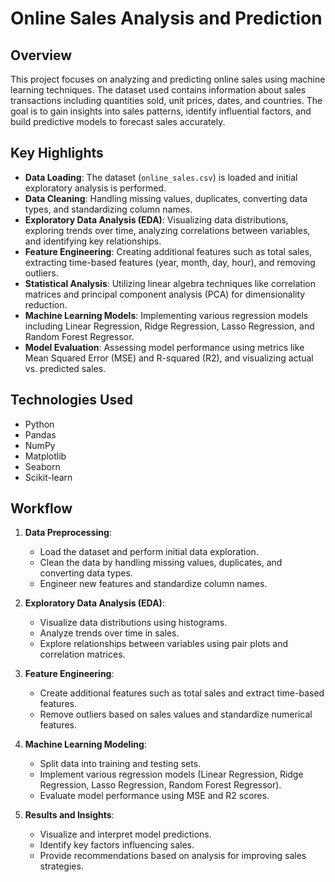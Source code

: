 # Online Sales Analysis and Prediction

## Overview
This project focuses on analyzing and predicting online sales using machine learning techniques. The dataset used contains information about sales transactions including quantities sold, unit prices, dates, and countries. The goal is to gain insights into sales patterns, identify influential factors, and build predictive models to forecast sales accurately.

## Key Highlights

- **Data Loading**: The dataset (`online_sales.csv`) is loaded and initial exploratory analysis is performed.
- **Data Cleaning**: Handling missing values, duplicates, converting data types, and standardizing column names.
- **Exploratory Data Analysis (EDA)**: Visualizing data distributions, exploring trends over time, analyzing correlations between variables, and identifying key relationships.
- **Feature Engineering**: Creating additional features such as total sales, extracting time-based features (year, month, day, hour), and removing outliers.
- **Statistical Analysis**: Utilizing linear algebra techniques like correlation matrices and principal component analysis (PCA) for dimensionality reduction.
- **Machine Learning Models**: Implementing various regression models including Linear Regression, Ridge Regression, Lasso Regression, and Random Forest Regressor.
- **Model Evaluation**: Assessing model performance using metrics like Mean Squared Error (MSE) and R-squared (R2), and visualizing actual vs. predicted sales.

## Technologies Used

- Python
- Pandas
- NumPy
- Matplotlib
- Seaborn
- Scikit-learn

## Workflow

1. **Data Preprocessing**:
   - Load the dataset and perform initial data exploration.
   - Clean the data by handling missing values, duplicates, and converting data types.
   - Engineer new features and standardize column names.

2. **Exploratory Data Analysis (EDA)**:
   - Visualize data distributions using histograms.
   - Analyze trends over time in sales.
   - Explore relationships between variables using pair plots and correlation matrices.

3. **Feature Engineering**:
   - Create additional features such as total sales and extract time-based features.
   - Remove outliers based on sales values and standardize numerical features.

4. **Machine Learning Modeling**:
   - Split data into training and testing sets.
   - Implement various regression models (Linear Regression, Ridge Regression, Lasso Regression, Random Forest Regressor).
   - Evaluate model performance using MSE and R2 scores.

5. **Results and Insights**:
   - Visualize and interpret model predictions.
   - Identify key factors influencing sales.
   - Provide recommendations based on analysis for improving sales strategies.
